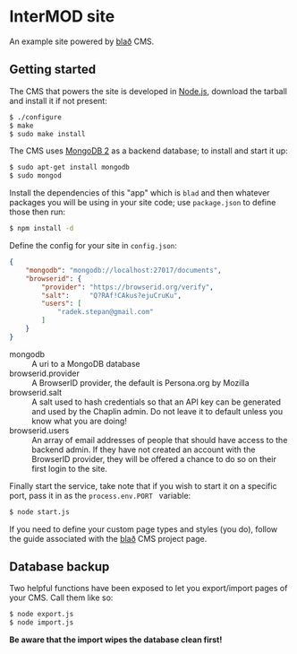 # InterMOD site

An example site powered by [blað](https://github.com/radekstepan/blad) CMS.

## Getting started

The CMS that powers the site is developed in [Node.js](http://nodejs.org/), download the tarball and install it if not present:

```bash
$ ./configure
$ make
$ sudo make install
```

The CMS uses [MongoDB 2](http://www.mongodb.org/display/DOCS/Quickstart) as a backend database; to install and start it up:

```bash
$ sudo apt-get install mongodb
$ sudo mongod
```

Install the dependencies of this "app" which is `blad` and then whatever packages you will be using in your site code; use `package.json` to define those then run:

```bash
$ npm install -d
```

Define the config for your site in `config.json`:

```json
{
    "mongodb": "mongodb://localhost:27017/documents",
    "browserid": {
        "provider": "https://browserid.org/verify",
        "salt":     "Q?RAf!CAkus?ejuCruKu",
        "users": [
            "radek.stepan@gmail.com"
        ]
    }
}
```

<dl>
    <dt>mongodb</dt>
    <dd>A uri to a MongoDB database</dd>
    <dt>browserid.provider</dt>
    <dd>A BrowserID provider, the default is Persona.org by Mozilla</dd>
    <dt>browserid.salt</dt>
    <dd>A salt used to hash credentials so that an API key can be generated and used by the Chaplin admin. Do not leave it to default unless you know what you are doing!</dd>
    <dt>browserid.users</dt>
    <dd>An array of email addresses of people that should have access to the backend admin. If they have not created an account with the BrowserID provider, they will be offered a chance to do so on their first login to the site.</dd>
</dl>

Finally start the service, take note that if you wish to start it on a specific port, pass it in as the `process.env.PORT ` variable:

```bash
$ node start.js
```

If you need to define your custom page types and styles (you do), follow the guide associated with the [blað](https://github.com/radekstepan/blad) CMS project page.

## Database backup

Two helpful functions have been exposed to let you export/import pages of your CMS. Call them like so:

```bash
$ node export.js
$ node import.js
```

**Be aware that the import wipes the database clean first!**